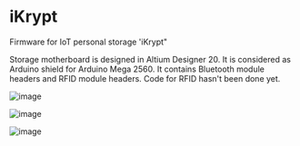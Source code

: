# iKrypt
Firmware for IoT personal storage 'iKrypt"

Storage motherboard is designed in Altium Designer 20. It is considered as Arduino shield for Arduino Mega 2560.
It contains Bluetooth module headers and RFID module headers. Code for RFID hasn't been done yet.

![image](https://github.com/flensimdotcore/iKrypt/assets/62958741/c528ac5d-5f66-45f7-b2fd-604579db1a73)

![image](https://github.com/flensimdotcore/iKrypt/assets/62958741/781a6db6-31fc-450f-8887-909061d63453)

![image](https://github.com/flensimdotcore/iKrypt/assets/62958741/5ebe572a-5bbe-4159-9169-ec9dd56ca1c1)
